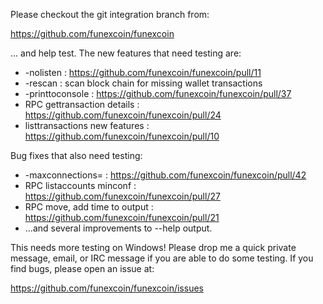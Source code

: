 Please checkout the git integration branch from:

https://github.com/funexcoin/funexcoin

... and help test.  The new features that need testing are:

* -nolisten : https://github.com/funexcoin/funexcoin/pull/11
* -rescan : scan block chain for missing wallet transactions
* -printtoconsole : https://github.com/funexcoin/funexcoin/pull/37
* RPC gettransaction details : https://github.com/funexcoin/funexcoin/pull/24
* listtransactions new features : https://github.com/funexcoin/funexcoin/pull/10

Bug fixes that also need testing:

* -maxconnections= : https://github.com/funexcoin/funexcoin/pull/42
* RPC listaccounts minconf : https://github.com/funexcoin/funexcoin/pull/27
* RPC move, add time to output : https://github.com/funexcoin/funexcoin/pull/21
* ...and several improvements to --help output.

This needs more testing on Windows!  Please drop me a quick private message, email, or IRC message if you are able to do some testing.  If you find bugs, please open an issue at:

https://github.com/funexcoin/funexcoin/issues
